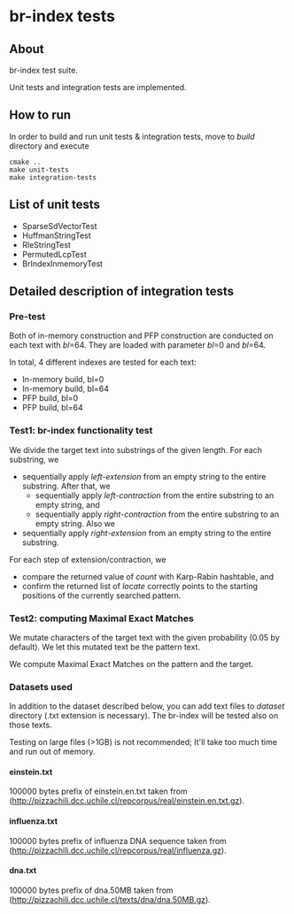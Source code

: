 # br-index tests

## About

br-index test suite. 

Unit tests and integration tests are implemented.

## How to run

In order to build and run unit tests & integration tests, move to *build* directory and execute
```
cmake ..
make unit-tests
make integration-tests
```

## List of unit tests

- SparseSdVectorTest
- HuffmanStringTest
- RleStringTest
- PermutedLcpTest
- BrIndexInmemoryTest

## Detailed description of integration tests

### Pre-test

Both of in-memory construction and PFP construction are conducted on each text with *bl*=64. 
They are loaded with parameter *bl*=0 and *bl*=64.

In total, 4 different indexes are tested for each text:
- In-memory build, bl=0
- In-memory build, bl=64
- PFP build, bl=0
- PFP build, bl=64

### Test1: br-index functionality test

We divide the target text into substrings of the given length.
For each substring, we

- sequentially apply *left-extension* from an empty string to the entire substring. After that, we
    - sequentially apply *left-contraction* from the entire substring to an empty string, and
    - sequentially apply *right-contraction* from the entire substring to an empty string. Also we
- sequentially apply *right-extension* from an empty string to the entire substring. 

For each step of extension/contraction, we
- compare the returned value of *count* with Karp-Rabin hashtable, and
- confirm the returned list of *locate* correctly points to the starting positions of the currently searched pattern.

### Test2: computing Maximal Exact Matches

We mutate characters of the target text with the given probability (0.05 by default). We let this mutated text be the pattern text.

We compute Maximal Exact Matches on the pattern and the target.

### Datasets used

In addition to the dataset described below, you can add text files to *dataset* directory (.txt extension is necessary).
The br-index will be tested also on those texts.

Testing on large files (>1GB) is not recommended; It'll take too much time and run out of memory.

#### einstein.txt

100000 bytes prefix of einstein.en.txt taken from (http://pizzachili.dcc.uchile.cl/repcorpus/real/einstein.en.txt.gz).

#### influenza.txt

100000 bytes prefix of influenza DNA sequence taken from (http://pizzachili.dcc.uchile.cl/repcorpus/real/influenza.gz).

#### dna.txt

100000 bytes prefix of dna.50MB taken from (http://pizzachili.dcc.uchile.cl/texts/dna/dna.50MB.gz).